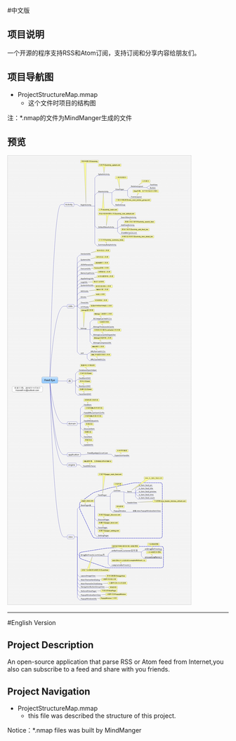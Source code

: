 #中文版

## 项目说明 
一个开源的程序支持RSS和Atom订阅，支持订阅和分享内容给朋友们。

## 项目导航图

- ProjectStructureMap.mmap
	- 这个文件时项目的结构图

注：*.nmap的文件为MindManger生成的文件

## 预览

![](https://raw.githubusercontent.com/maxwell-nc/FeedEye/master/ProjectStructureMap.jpg)

-----------------
#English Version


## Project Description 
An open-source application that parse RSS or Atom feed from Internet,you also can subscribe to a feed and share with you friends.

## Project Navigation

- ProjectStructureMap.mmap
	- this file was described the structure of this project.

Notice：*.nmap files was built by MindManger

